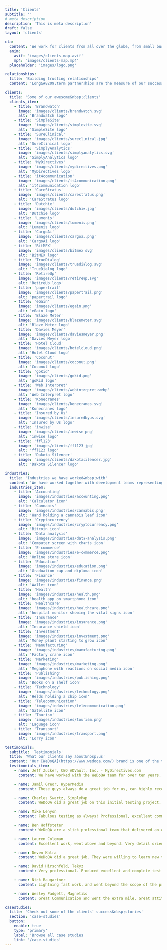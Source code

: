 ```yaml
---
title: 'Clients'
subtitle: ''
# meta description
description: 'This is meta description'
draft: false
layout: 'clients'

cta:
  content: 'We work for clients from all over the globe, from small businesses and startups to established global corporations.'
  anim:
    avif: 'images/clients-map.avif'
    mp4: 'images/clients-map.mp4'
  placeholder: 'images/logo.png'

relationships:
  title: 'Building trusting relationships'
  content: 'Long&#8209;term partnerships are the measure of our success. Our passion and commitment in everything we do are reflected in relationships with our clients, a great part of whom we have been successfully conducting business with for longer than 10 years. We became a significant part of their teams, and what they most appreciate about us is our reliability and a sense of ownership and responsibility.'

clients:
  title: 'Some of our awesome&nbsp;clients'
  clients_item:
    - title: 'Brandwatch'
      image: 'images/clients/brandwatch.svg'
      alt: 'Brandwatch logo'
    - title: 'SimpleSite'
      image: 'images/clients/simplesite.svg'
      alt: 'SimpleSite logo'
    - title: 'SureClinical'
      image: 'images/clients/sureclinical.jpg'
      alt: 'SureClinical logo'
    - title: 'SimplyAnalytics'
      image: 'images/clients/simplyanalytics.svg'
      alt: 'SimplyAnalytics logo'
    - title: 'MyDirectives'
      image: 'images/clients/mydirectives.png'
      alt: 'MyDirectives logo'
    - title: 'it4communication'
      image: 'images/clients/it4communication.png'
      alt: 'it4communication logo'
    - title: 'CareStratus'
      image: 'images/clients/carestratus.png'
      alt: 'CareStratus logo'
    - title: 'Dutchie'
      image: 'images/clients/dutchie.jpg'
      alt: 'Dutchie logo'
    - title: 'Lumenis'
      image: 'images/clients/lumenis.png'
      alt: 'Lumenis logo'
    - title: 'CargoAi'
      image: 'images/clients/cargoai.png'
      alt: 'CargoAi logo'
    - title: 'BitMEX'
      image: 'images/clients/bitmex.svg'
      alt: 'BitMEX logo'
    - title: 'TrueDialog'
      image: 'images/clients/truedialog.svg'
      alt: 'TrueDialog logo'
    - title: 'RetireUp'
      image: 'images/clients/retireup.svg'
      alt: 'RetireUp logo'
    - title: 'papertrail'
      image: 'images/clients/papertrail.png'
      alt: 'papertrail logo'
    - title: 'eGain'
      image: 'images/clients/egain.png'
      alt: 'eGain logo'
    - title: 'Blaze Meter'
      image: 'images/clients/blazemeter.svg'
      alt: 'Blaze Meter logo'
    - title: 'Davies Meyer'
      image: 'images/clients/daviesmeyer.png'
      alt: 'Davies Meyer logo'
    - title: 'Hotel Cloud'
      image: 'images/clients/hotelcloud.png'
      alt: 'Hotel Cloud logo'
    - title: 'Coconut'
      image: 'images/clients/coconut.png'
      alt: 'Coconut logo'
    - title: 'goKid'
      image: 'images/clients/gokid.png'
      alt: 'goKid logo'
    - title: 'Web Interpret'
      image: 'images/clients/webinterpret.webp'
      alt: 'Web Interpret logo'
    - title: 'Konecranes'
      image: 'images/clients/konecranes.svg'
      alt: 'Konecranes logo'
    - title: 'Insured by Us'
      image: 'images/clients/insuredbyus.svg'
      alt: 'Insured by Us logo'
    - title: 'inwise'
      image: 'images/clients/inwise.png'
      alt: 'inwise logo'
    - title: 'ffl123'
      image: 'images/clients/ffl123.jpg'
      alt: 'ffl123 logo'
    - title: 'Dakota Silencer'
      image: 'images/clients/dakotasilencer.jpg'
      alt: 'Dakota Silencer logo'

industries:
  title: 'Industries we have worked&nbsp;with'
  content: 'We have worked together with development teams representing a variety of sectors. We are especially proud of the high standards and constant quality we deliver to even the most demanding industries.'
  industries_item:
    - title: 'Accounting'
      image: 'images/industries/accounting.png'
      alt: 'Calculator icon'
    - title: 'Cannabis'
      image: 'images/industries/cannabis.png'
      alt: 'Hand holding a cannabis leaf icon'
    - title: 'Cryptocurrency'
      image: 'images/industries/cryptocurrency.png'
      alt: 'Bitcoin icon'
    - title: 'Data analysis'
      image: 'images/industries/data-analysis.png'
      alt: 'Computer screen with charts icon'
    - title: 'E-commerce'
      image: 'images/industries/e-commerce.png'
      alt: 'Online store icon'
    - title: 'Education'
      image: 'images/industries/education.png'
      alt: 'Graduation cap and diploma icon'
    - title: 'Finance'
      image: 'images/industries/finance.png'
      alt: 'Wallet icon'
    - title: 'Health'
      image: 'images/industries/health.png'
      alt: 'health app on smartphone icon'
    - title: 'Healthcare'
      image: 'images/industries/healthcare.png'
      alt: 'hospital monitor showing the vital signs icon'
    - title: 'Insurance'
      image: 'images/industries/insurance.png'
      alt: 'Insurance shield icon'
    - title: 'Investment'
      image: 'images/industries/investment.png'
      alt: 'Money plant starting to grow icon'
    - title: 'Manufacturing'
      image: 'images/industries/manufacturing.png'
      alt: 'Factory crane icon'
    - title: 'Marketing'
      image: 'images/industries/marketing.png'
      alt: 'Megaphone with reactions on social media icon'
    - title: 'Publishing'
      image: 'images/industries/publishing.png'
      alt: 'Books on a shelf icon'
    - title: 'Technology'
      image: 'images/industries/technology.png'
      alt: 'Helds holding a chip icon'
    - title: 'Telecommunication'
      image: 'images/industries/telecommunication.png'
      alt: 'Satellite icon'
    - title: 'Tourism'
      image: 'images/industries/tourism.png'
      alt: 'Laguage icon'
    - title: 'Transport'
      image: 'images/industries/transport.png'
      alt: 'Lorry icon'

testimonials:
  subtitle: 'Testimonials'
  title: 'What our clients say about&nbsp;us'
  content: 'Our [WeDoQA](https://www.wedoqa.com/) brand is one of the top rated QA service providers on [Upwork](https://www.upwork.com/o/companies/~01ea0de13226020013/), where you can find more of our clients’ honest&nbsp;reviews.'
  testimonials_item:
    - name: Jeff Zucker, CEO ADVault, Inc. - MyDirectives.com
      content: We have worked with the WeDoQA team for over ten years. They have always exceeded our high expectations. The team is focused, smart, organized and consistently delivers results. We highly recommend them if you’re looking for a best&#8209;in&#8209;class QA&nbsp;partner.

    - name: Jamil Greor, HyperMedia
      content: These guys always do a great job for us, can highly recommend for any testing work. Will definitely continue to use their services in the&nbsp;future.

    - name: Charles Swartz, SimplyMap
      content: WeDoQA did a great job on this initial testing project. So well that we decided to continue to work with them on a separate hourly project. We are very happy with their work, skills, and communication. They are testing experts. We hope to have a long term relationship with&nbsp;WeDoQA.

    - name: Mike Lenyon
      content: Fabulous testing as always! Professional, excellent communication, needs very little instruction because he knows his craft and pursues it&nbsp;diligently.

    - name: Ben Hoffsteter
      content: WeDoQA are a slick professional team that delivered an excellent job with pinpoint accuracy. If you want an elite team, pick&nbsp;WeDoQA!

    - name: Lauren Coleman
      content: Excellent work, went above and beyond. Very detail oriented. Gave suggestions to improve the application, I will implement most of them. Very smart test plan and execution was perfect. Thank&nbsp;you.

    - name: Deven Kalra
      content: WeDoQA did a great job. They were willing to learn new tools to get the job done. He did a thorough job, provided continuous feedback, asked questions to clarify any doubts and produced good code. I would certainly hire him&nbsp;again.

    - name: David Hirschfeld, Tekyz
      content: Very professional. Produced excellent and complete test plans and completed the testing with a solid understanding of the requirements with a minimal amount of support from&nbsp;me.

    - name: Nick Baugartner
      content: Lightning fast work, and went beyond the scope of the project to please me. Excellent coder, highly&nbsp;recommended.

    - name: Wesley Padgett, Magnetiks
      content: Great Communication and went the extra mile. Great attitude and we will use them again for more&nbsp;projects.

casestudies:
  title: 'Check out some of the clients’ success&nbsp;stories'
  section: 'case-studies'
  button:
    enable: true
    type: 'primary'
    label: 'Browse all case studies'
    link: '/case-studies'
---
```

